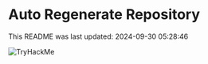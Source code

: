 # Auto Regenerate Repository

This README was last updated: 2024-09-30 05:28:46

 ![TryHackMe](https://tryhackme.com/badge/533634)
